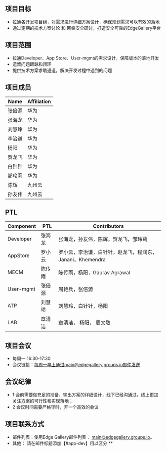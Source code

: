 ## 项目目标
* 拉通各开发项目组，对需求进行详细方案设计，确保规划需求可以有效的落地
* 通过定期的技术方案讨论 和 网络安全研讨，打造安全可靠的EdgeGallery平台

## 项目范围
* 拉通Developer、App Store、User-mgmt的需求设计，保障版本的落地开发
* 遗留问题跟踪和闭环
* 提供技术方案求助通道，解决开发过程中遇到的问题

## 项目成员
| **Name**  | **Affiliation** |  
|-----------|-----------------|                          
| 张倍源      | 华为           | 
| 张海龙    | 华为             |  
| 刘慧玲    | 华为             | 
| 李治谦    | 华为             | 
| 杨阳    | 华为             |
| 贺龙飞    | 华为             | 
| 白针针    | 华为             | 
| 邹玲莉    | 华为             | 
| 陈辉    | 九州云             | 
| 孙友伟    | 九州云             |

## PTL
| **Component**  | **PTL** |   **Contributors** |
|-----------|-----------------|----------------------|
| Developer  | 张海龙  |   张海龙，孙友伟，陈辉，贺龙飞，邹玲莉  |
| AppStore  | 罗小云  |    罗小云，李治谦，白针针，赵龙飞，程润东，Janani，Khemendra |
| MECM  | 陈传雨  |  陈传雨，杨阳，Gaurav Agrawal  |
| User-mgmt  | 张倍源  |  周艳兵，张倍源  |
| ATP  | 刘慧玲  |   刘慧玲，白针针，杨阳  |
| LAB  | 章清洁  |  章清洁， 杨阳， 周文敬  |


## 项目会议
* 每周一 16:30-17:30
* 会议链接：每周一早上通过main@edgegallery.groups.io邮件发送

## 会议纪律
* 1 会前需要做充足的准备，输出方案的详细设计，线下已经沟通过，线上更加关注方案的可行性和实现落地；
* 2 会议时间需要严格守时，开一个高效的会议

## 项目联系方式
* 邮件列表：使用Edge Gallery邮件列表： main@edgegallery.groups.io。
* 其他： 请在邮件标题添加【#app-dev】用以区分
** 
